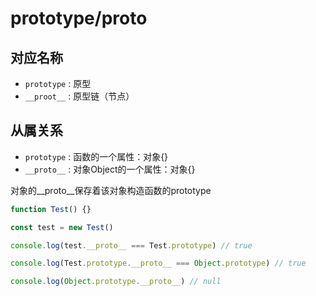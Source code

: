 # prototype/__proto__

## 对应名称

* `prototype` : 原型
* `__proot__` : 原型链（节点）

## 从属关系

* `prototype` : 函数的一个属性：对象{}
* `__proto__` : 对象Object的一个属性：对象{}

对象的__proto__保存着该对象构造函数的prototype
``` javascript
function Test() {}

const test = new Test()

console.log(test.__proto__ === Test.prototype) // true

console.log(Test.prototype.__proto__ === Object.prototype) // true

console.log(Object.prototype.__proto__) // null


```

